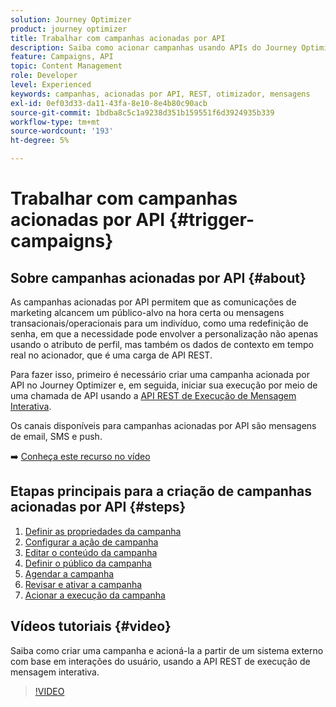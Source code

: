 ```yaml
---
solution: Journey Optimizer
product: journey optimizer
title: Trabalhar com campanhas acionadas por API
description: Saiba como acionar campanhas usando APIs do Journey Optimizer.
feature: Campaigns, API
topic: Content Management
role: Developer
level: Experienced
keywords: campanhas, acionadas por API, REST, otimizador, mensagens
exl-id: 0ef03d33-da11-43fa-8e10-8e4b80c90acb
source-git-commit: 1bdba8c5c1a9238d351b159551f6d3924935b339
workflow-type: tm+mt
source-wordcount: '193'
ht-degree: 5%

---
```



# Trabalhar com campanhas acionadas por API {#trigger-campaigns}

## Sobre campanhas acionadas por API {#about}

As campanhas acionadas por API permitem que as comunicações de marketing alcancem um público-alvo na hora certa ou mensagens transacionais/operacionais para um indivíduo, como uma redefinição de senha, em que a necessidade pode envolver a personalização não apenas usando o atributo de perfil, mas também os dados de contexto em tempo real no acionador, que é uma carga de API REST.

Para fazer isso, primeiro é necessário criar uma campanha acionada por API no Journey Optimizer e, em seguida, iniciar sua execução por meio de uma chamada de API usando a [API REST de Execução de Mensagem Interativa](https://developer.adobe.com/journey-optimizer-apis/references/messaging/#tag/execution).

Os canais disponíveis para campanhas acionadas por API são mensagens de email, SMS e push.

➡️ [Conheça este recurso no vídeo](#video)

## Etapas principais para a criação de campanhas acionadas por API {#steps}

1. [Definir as propriedades da campanha](api-triggered-campaign-properties.md)
1. [Configurar a ação de campanha](api-triggered-campaign-action.md)
1. [Editar o conteúdo da campanha](api-triggered-campaign-content.md)
1. [Definir o público da campanha](api-triggered-campaign-audience.md)
1. [Agendar a campanha](api-triggered-campaign-schedule.md)
1. [Revisar e ativar a campanha](review-activate-api-triggered-campaign.md)
1. [Acionar a execução da campanha](trigger-campaigns.md)

## Vídeos tutoriais {#video}

Saiba como criar uma campanha e acioná-la a partir de um sistema externo com base em interações do usuário, usando a API REST de execução de mensagem interativa.

>[!VIDEO](https://video.tv.adobe.com/v/3452730?quality=12&captions=por_br)
